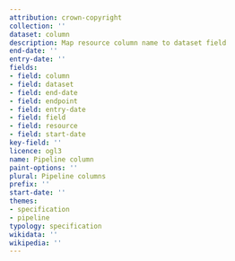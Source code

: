 ```yaml
---
attribution: crown-copyright
collection: ''
dataset: column
description: Map resource column name to dataset field
end-date: ''
entry-date: ''
fields:
- field: column
- field: dataset
- field: end-date
- field: endpoint
- field: entry-date
- field: field
- field: resource
- field: start-date
key-field: ''
licence: ogl3
name: Pipeline column
paint-options: ''
plural: Pipeline columns
prefix: ''
start-date: ''
themes:
- specification
- pipeline
typology: specification
wikidata: ''
wikipedia: ''
---
```


